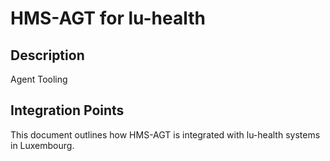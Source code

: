 # HMS-AGT for lu-health

## Description

Agent Tooling

## Integration Points

This document outlines how HMS-AGT is integrated with lu-health systems in Luxembourg.
